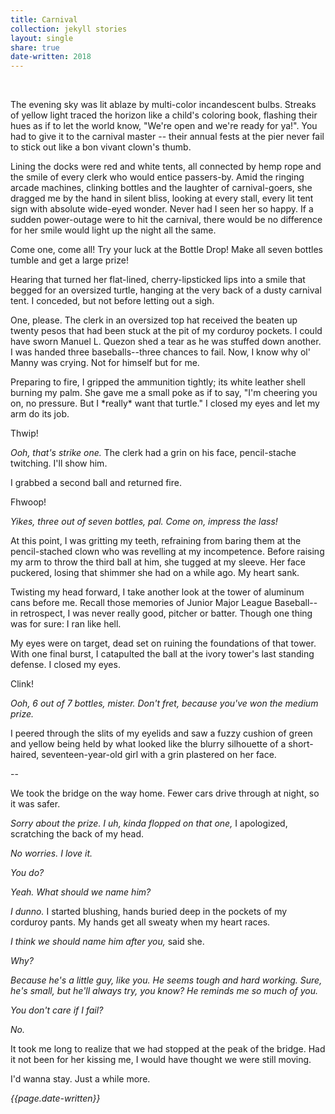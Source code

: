 ```yaml
---
title: Carnival
collection: jekyll stories
layout: single
share: true
date-written: 2018
---
```


&nbsp;
&nbsp;

<p>
  The evening sky was lit ablaze by multi-color incandescent bulbs. Streaks of yellow light traced the horizon like a child's coloring book, flashing their hues as if to let the world know, "We're open and we're ready for ya!". You had to give it to the carnival master -- their annual fests at the pier never fail to stick out like a bon vivant clown's thumb.
 </p>


<p>
 Lining the docks were red and white tents, all connected by hemp rope and the smile of every clerk who would entice passers-by. Amid the ringing arcade machines, clinking bottles and the laughter of carnival-goers, she dragged me by the hand in silent bliss, looking at every stall, every lit tent sign with absolute wide-eyed wonder. Never had I seen her so happy. If a sudden power-outage were to hit the carnival, there would be no difference for her smile would light up the night all the same. 
 </p>
 
 
<p>
  Come one, come all! Try your luck at the Bottle Drop! Make all seven bottles tumble and get a large prize!
 </p>

<p>
  Hearing that turned her flat-lined, cherry-lipsticked lips into a smile that begged for an oversized turtle, hanging at the very back of a dusty carnival tent.
I conceded, but not before letting out a sigh. 
 </p>

<p>
  One, please. The clerk in an oversized top hat received the beaten up twenty pesos that had been stuck at the pit of my corduroy pockets. I could have sworn Manuel L. Quezon shed a tear as he was stuffed down another. I was handed three baseballs--three chances to fail. Now, I know why ol' Manny was crying. Not for himself but for me.
 </p>

<p>
  Preparing to fire, I gripped the ammunition tightly; its white leather shell burning my palm. She gave me a small poke as if to say, "I'm cheering you on, no pressure. But I *really* want that turtle." I closed my eyes and let my arm do its job.
 </p>

<p>
Thwip! 
 </p>

<p>
<em>Ooh, that's strike one.</em> The clerk had a grin on his face, pencil-stache twitching.
I'll show him.
 </p>

<p>
I grabbed a second ball and returned fire.
 </p>

<p>
Fhwoop!
 </p>

<p>
<em>Yikes, three out of seven bottles, pal. Come on, impress the lass!</em>
 </p>

<p>
At this point, I was gritting my teeth, refraining from baring them at the pencil-stached clown who was revelling at my incompetence. Before raising my arm to throw the third ball at him, she tugged at my sleeve. Her face puckered, losing that shimmer she had on a while ago. My heart sank. 
 </p>

<p>
  Twisting my head forward, I take another look at the tower of aluminum cans before me. Recall those memories of Junior Major League Baseball-- in retrospect, I was never really good, pitcher or batter. Though one thing was for sure: I ran like hell.
 </p>
 
<p>
  My eyes were on target, dead set on ruining the foundations of that tower. With one final burst, I catapulted the ball at the ivory tower's last standing defense. I closed my eyes.
 </p>

<p>
  Clink!
 </p>

<p>
 <em>  Ooh, 6 out of 7 bottles, mister. Don't fret, because you've won the medium prize. </em>
 </p>

<p>
  I peered through the slits of my eyelids and saw a fuzzy cushion of green and yellow being held by what looked like the blurry silhouette of a short-haired, seventeen-year-old girl with a grin plastered on her face.
 </p>

<p>
--
 </p>



<p>
  We took the bridge on the way home. Fewer cars drive through at night, so it was safer.
 </p>

<p>
 <em> Sorry about the prize. I uh, kinda flopped on that one, </em>I apologized, scratching the back of my head. 
 </p>

<p>
 <em> No worries. I love it.</em>
 </p>

<p>
  <em>You do?</em>
 </p>
 
 <p>
  <em>Yeah. What should we name him?</em>
 </p>

<p>
  <em> I dunno.  </em>I started blushing, hands buried deep in the pockets of my corduroy pants. My hands get all sweaty when my heart races.
 </p>

<p>
 <em> I think we should name him after you,</em> said she.
 </p>

<p>
  <em> Why? </em>
 </p>

<p>
  <em> Because he's a little guy, like you. He seems tough and hard working. Sure, he's small, but he'll always try, you know? He reminds me so much of you. </em>
 </p>

<p>
<em> 
  You don't care if I fail?</em>
 </p>

<p>
  <em> No. </em>
 </p>

<p>
  It took me long to realize that we had stopped at the peak of the bridge. Had it not been for her kissing me, I would have thought we were still moving.
 </p>

<p>
  I'd wanna stay. Just a while more.
 </p>

  
  <em> {{page.date-written}} </em>


  
  